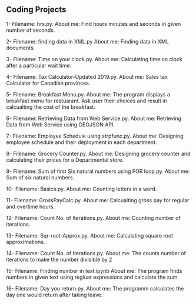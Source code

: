 ## Coding Projects

1- Filename: hrs.py.
   About me: Find hours minutes and seconds in given number of seconds. 

2- Filename: finding data in XML.py
   About me: Finding data in XML documents.

3- Filename: Time on your clock.py.
   About me: Calculating time on clock after a particular wait time.
   
4- Filename: Tax Calculator-Updated 2019.py.
   About me: Sales tax Calculator for Canadian provinces.

5- Filename: Breakfast Menu.py.
   About me: The program displays a breakfast menu for restuarant. Ask user their choices and result in calcualting the cost of the breakfast.

6- Filename: Retrieving Data from Web Service.py.
   About me: Retrieving Data from Web Service using GEOJSON API.

7- Filename: Employee Schedule using strpfunc.py.
   About me: Designing employee schedule and their deployment in each department.

8- Filename: Grocery Counter.py.
   About me: Designing grocery counter and calculating their prices for a Departmental store.
   
9- Filename: Sum of first Six natural numbers using FOR loop.py.
   About me: Sum of six natural numbers.

10- Filename: Basics.py.
    About me: Counting letters in a word.

11- Filename: GrossPayCalc.py.
    About me: Calcualting gross pay for regular and overtime hours.
    
12- Filename: Count No. of Iterations.py.
    About me: Counting number of iterations.
    
13- Filename: Sqr-root-Approx.py.
    About me: Calculating square root approximations.

14- Filename: Count No. of Iterations.py.
    About me: The counts number of iterations to make the number divisible by 2
    
15- Filename: Finding number in text.ipynb
    About me: The program finds numbers in given text using regluar expressions and calculate the sum.
    
16- Filename: Day you return.py.
    About me: The programm calculates the day one would return after taking leave.
    
